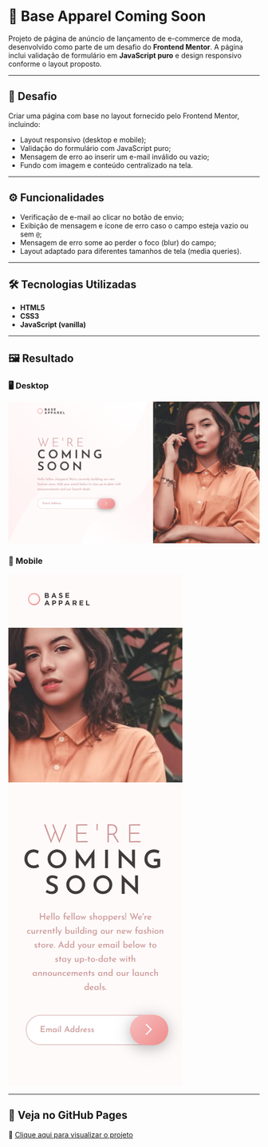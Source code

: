 # 👗 Base Apparel Coming Soon

Projeto de página de anúncio de lançamento de e-commerce de moda, desenvolvido como parte de um desafio do **Frontend Mentor**. A página inclui validação de formulário em **JavaScript puro** e design responsivo conforme o layout proposto.

---

## 📌 Desafio

Criar uma página com base no layout fornecido pelo Frontend Mentor, incluindo:

- Layout responsivo (desktop e mobile);
- Validação do formulário com JavaScript puro;
- Mensagem de erro ao inserir um e-mail inválido ou vazio;
- Fundo com imagem e conteúdo centralizado na tela.

---

## ⚙️ Funcionalidades

- Verificação de e-mail ao clicar no botão de envio;
- Exibição de mensagem e ícone de erro caso o campo esteja vazio ou sem `@`;
- Mensagem de erro some ao perder o foco (blur) do campo;
- Layout adaptado para diferentes tamanhos de tela (media queries).

---

## 🛠️ Tecnologias Utilizadas

- **HTML5**
- **CSS3**
- **JavaScript (vanilla)**

---

## 🖼️ Resultado

### 🖥️ Desktop
<img src="./src/resultados/Monitor-Full-HD-(padrao)-1920x1080.png" alt="Preview no desktop" />

### 📱 Mobile
<img src="./src/resultados/Galaxy-A50-372x1091.png" alt="Preview no mobile" />

---

## 🔗 Veja no GitHub Pages

🔗 [Clique aqui para visualizar o projeto](https://seu-usuario.github.io/seu-repositorio)